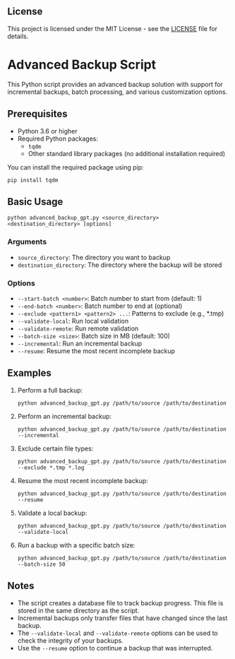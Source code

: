 ## License

This project is licensed under the MIT License - see the [LICENSE](LICENSE) file for details.

# Advanced Backup Script

This Python script provides an advanced backup solution with support for incremental backups, batch processing, and various customization options.

## Prerequisites

- Python 3.6 or higher
- Required Python packages: 
  - `tqdm`
  - Other standard library packages (no additional installation required)

You can install the required package using pip:

```
pip install tqdm
```

## Basic Usage

```
python advanced_backup_gpt.py <source_directory> <destination_directory> [options]
```

### Arguments

- `source_directory`: The directory you want to backup
- `destination_directory`: The directory where the backup will be stored

### Options

- `--start-batch <number>`: Batch number to start from (default: 1)
- `--end-batch <number>`: Batch number to end at (optional)
- `--exclude <pattern1> <pattern2> ...`: Patterns to exclude (e.g., *.tmp)
- `--validate-local`: Run local validation
- `--validate-remote`: Run remote validation
- `--batch-size <size>`: Batch size in MB (default: 100)
- `--incremental`: Run an incremental backup
- `--resume`: Resume the most recent incomplete backup

## Examples

1. Perform a full backup:
   ```
   python advanced_backup_gpt.py /path/to/source /path/to/destination
   ```

2. Perform an incremental backup:
   ```
   python advanced_backup_gpt.py /path/to/source /path/to/destination --incremental
   ```

3. Exclude certain file types:
   ```
   python advanced_backup_gpt.py /path/to/source /path/to/destination --exclude *.tmp *.log
   ```

4. Resume the most recent incomplete backup:
   ```
   python advanced_backup_gpt.py /path/to/source /path/to/destination --resume
   ```

5. Validate a local backup:
   ```
   python advanced_backup_gpt.py /path/to/source /path/to/destination --validate-local
   ```

6. Run a backup with a specific batch size:
   ```
   python advanced_backup_gpt.py /path/to/source /path/to/destination --batch-size 50
   ```

## Notes

- The script creates a database file to track backup progress. This file is stored in the same directory as the script.
- Incremental backups only transfer files that have changed since the last backup.
- The `--validate-local` and `--validate-remote` options can be used to check the integrity of your backups.
- Use the `--resume` option to continue a backup that was interrupted.
